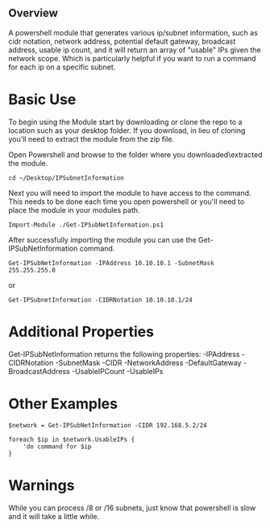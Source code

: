 ## Overview
A powershell module that generates various ip/subnet information, such as cidr notation, network address, potential default gateway, broadcast address, usable ip count, and it will return an array of "usable" IPs given the network scope.
Which is particularly helpful if you want to run a command for each ip on a specific subnet.  

# Basic Use
To begin using the Module start by downloading or clone the repo to a location such as your desktop folder.  If you download, in lieu of cloning you'll need to extract the module from the zip file.

Open Powershell and browse to the folder where you downloaded\extracted the module.

```
cd ~/Desktop/IPSubnetInformation
```

Next you will need to import the module to have access to the command.  This needs to be done each time you open powershell or you'll need to place the module in your modules path.

```
Import-Module ./Get-IPSubNetInformation.ps1
```

After successfully importing the module you can use the Get-IPSubNetInformation command.

```
Get-IPSubNetInformation -IPAddress 10.10.10.1 -SubnetMask 255.255.255.0
```
or

```
Get-IPSubnetInformation -CIDRNotation 10.10.10.1/24
```

# Additional Properties
Get-IPSubNetInformation returns the following properties:
-IPAddress
-CIDRNotation
-SubnetMask
-CIDR
-NetworkAddress
-DefaultGateway
-BroadcastAddress
-UsableIPCount
-UsableIPs

# Other Examples

```
$network = Get-IPSubNetInformation -CIDR 192.168.5.2/24

foreach $ip in $network.UsableIPs {
    'do command for $ip
}
```

# Warnings
While you can process /8 or /16 subnets, just know that powershell is slow and it will take a little while.
